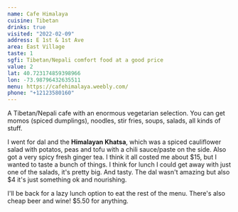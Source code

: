 ```yaml
---
name: Cafe Himalaya
cuisine: Tibetan
drinks: true
visited: "2022-02-09"
address: E 1st & 1st Ave
area: East Village
taste: 1
sgfi: Tibetan/Nepali comfort food at a good price
value: 2
lat: 40.723174859398966
lon: -73.98796432635511
menu: https://cafehimalaya.weebly.com/
phone: "+12123580160"
---
```


A Tibetan/Nepali cafe with an enormous vegetarian selection. You can get momos (spiced dumplings), noodles, stir fries, soups, salads,  all kinds of stuff.

I went for dal and the **Himalayan Khatsa**, which was a spiced cauliflower salad with potatos, peas and tofu with a chili sauce/paste on the side. Also got a very spicy fresh ginger tea. I think it all costed me about $15, but I wanted to taste a bunch of things. I think for lunch I could get away with just one of the salads, it's pretty big. And tasty. The dal wasn't amazing but also $4 it's just something ok and nourishing.

I'll be back for a lazy lunch option to eat the rest of the menu. There's also cheap beer and wine! $5.50 for anything.
